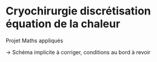 # Cryochirurgie discrétisation équation de la chaleur
Projet Maths appliqués

-> Schéma implicite à corriger, conditions au bord à revoir
